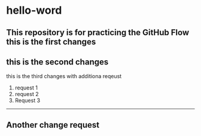 # hello-word
This repository is for practicing the GitHub Flow
this is the first changes
--------------------------
this is the second changes
--------------------------
this is the third changes with additiona reqeust
1. request 1
2. request 2
3. Request 3
--------------------------
Another change request
-------------------------
